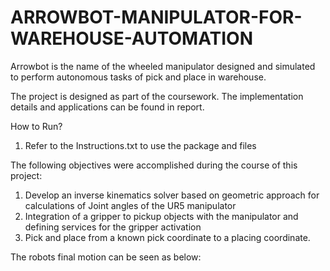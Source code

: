 # ARROWBOT-MANIPULATOR-FOR-WAREHOUSE-AUTOMATION
Arrowbot is the name of the wheeled manipulator designed and simulated to perform autonomous tasks of pick and place in warehouse.

The project is designed as part of the coursework. The implementation details and applications can be found in report.

How to Run?
1) Refer to the Instructions.txt to use the package and files

The following objectives were accomplished during the course of this project:
1) Develop an inverse kinematics solver based on geometric approach for calculations of Joint angles of the UR5 manipulator
2) Integration of a gripper to pickup objects with the manipulator and defining services for the gripper activation
3) Pick and place from a known pick coordinate to a placing coordinate.

The robots final motion can be seen as below:

